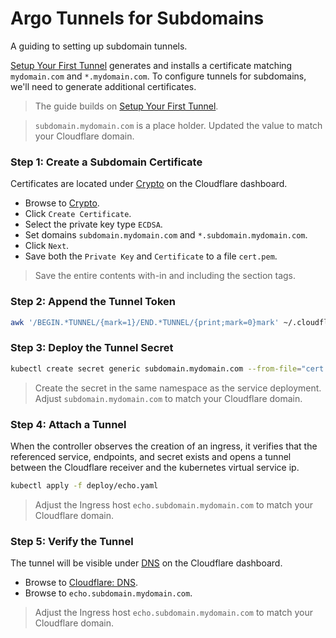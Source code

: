 # Argo Tunnels for Subdomains

A guiding to setting up subdomain tunnels.

[Setup Your First Tunnel][guide-first-tunnel] generates and installs a certificate
matching `mydomain.com` and `*.mydomain.com`.  To configure tunnels for subdomains,
we'll need to generate additional certificates.

> The guide builds on [Setup Your First Tunnel][guide-first-tunnel].

> `subdomain.mydomain.com` is a place holder. Updated the value to match your Cloudflare domain.

### Step 1: Create a Subdomain Certificate
Certificates are located under [Crypto][cloudflare-dashboard-crypto] on the Cloudflare dashboard.
- Browse to [Crypto][cloudflare-dashboard-crypto].
- Click `Create Certificate`.
- Select the private key type `ECDSA`.
- Set domains `subdomain.mydomain.com` and `*.subdomain.mydomain.com`.
- Click `Next`.
- Save both the `Private Key` and `Certificate` to a file `cert.pem`.

> Save the entire contents with-in and including the section tags. 

### Step 2: Append the Tunnel Token
```bash
awk '/BEGIN.*TUNNEL/{mark=1}/END.*TUNNEL/{print;mark=0}mark' ~/.cloudflared/cert.pem >> cert.pem
```

### Step 3: Deploy the Tunnel Secret
```bash
kubectl create secret generic subdomain.mydomain.com --from-file="cert.pem"
```
> Create the secret in the same namespace as the service deployment.
> Adjust `subdomain.mydomain.com` to match your Cloudflare domain.

### Step 4: Attach a Tunnel
When the controller observes the creation of an ingress, it verifies that
the referenced service, endpoints, and secret exists and opens a tunnel
between the Cloudflare receiver and the kubernetes virtual service ip.

```bash
kubectl apply -f deploy/echo.yaml
```
> Adjust the Ingress host `echo.subdomain.mydomain.com` to match your Cloudflare domain.

### Step 5: Verify the Tunnel
The tunnel will be visible under [DNS][cloudflare-dashboard-dns] on the Cloudflare dashboard.
- Browse to [Cloudflare: DNS][cloudflare-dashboard-dns].
- Browse to `echo.subdomain.mydomain.com`.

> Adjust the Ingress host `echo.subdomain.mydomain.com` to match your Cloudflare domain.

[cloudflare-dashboard-crypto]: https://www.cloudflare.com/a/crypto/
[cloudflare-dashboard-dns]: https://www.cloudflare.com/a/dns/
[cloudflare-reference-subdomains]: https://developers.cloudflare.com/argo-tunnel/reference/tiered-subdomains/
[guide-first-tunnel]: ./guide_first_tunnel.md